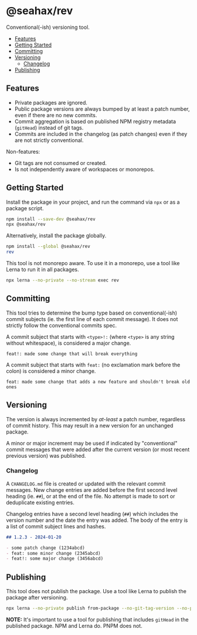 # @seahax/rev

Conventional(-ish) versioning tool.

- [Features](#features)
- [Getting Started](#getting-started)
- [Committing](#committing)
- [Versioning](#versioning)
  - [Changelog](#changelog)
- [Publishing](#publishing)

## Features

- Private packages are ignored.
- Public package versions are always bumped by at least a patch number, even if there are no new commits.
- Commit aggregation is based on published NPM registry metadata (`gitHead`) instead of git tags.
- Commits are included in the changelog (as patch changes) even if they are not strictly conventional.

Non-features:

- Git tags are not consumed or created.
- Is not independently aware of workspaces or monorepos.

## Getting Started

Install the package in your project, and run the command via `npx` or as a package script.

```sh
npm install --save-dev @seahax/rev
npx @seahax/rev
```

Alternatively, install the package globally.

```sh
npm install --global @seahax/rev
rev
```

This tool is not monorepo aware. To use it in a monorepo, use a tool like Lerna to run it in all packages.

```sh
npx lerna --no-private --no-stream exec rev
```

## Committing

This tool tries to determine the bump type based on conventional(-ish) commit subjects (ie. the first line of each commit message). It does not strictly follow the conventional commits spec.

A commit subject that starts with `<type>!:` (where `<type>` is any string without whitespace), is considered a major change.

```
feat!: made some change that will break everything
```

A commit subject that starts with `feat:` (no exclamation mark before the colon) is considered a minor change.

```
feat: made some change that adds a new feature and shouldn't break old ones
```

## Versioning

The version is always incremented by _at-least_ a patch number, regardless of commit history. This may result in a new version for an unchanged package.

A minor or major increment may be used if indicated by "conventional" commit messages that were added after the current version (or most recent previous version) was published.

### Changelog

A `CHANGELOG.md` file is created or updated with the relevant commit messages. New change entries are added before the first second level heading (ie. `##`), or at the end of the file. No attempt is made to sort or deduplicate existing entries.

Changelog entries have a second level heading (`##`) which includes the version number and the date the entry was added. The body of the entry is a list of commit subject lines and hashes.

```md
## 1.2.3 - 2024-01-20

- some patch change (1234abcd)
- feat: some minor change (2345abcd)
- feat!: some major change (3456abcd)
```

## Publishing

This tool does not publish the package. Use a tool like Lerna to publish the package after versioning.

```sh
npx lerna --no-private publish from-package --no-git-tag-version --no-push
```

**NOTE:** It's important to use a tool for publishing that includes `gitHead` in the published package. NPM and Lerna do. PNPM does not.
